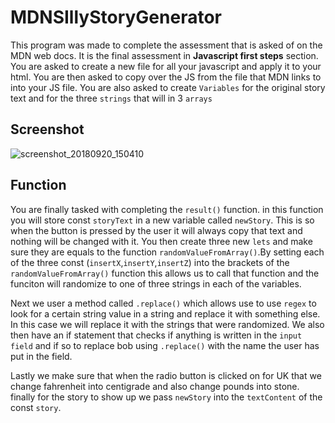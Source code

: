# MDNSIllyStoryGenerator
This program was made to complete the assessment that is asked of on the MDN web docs. It is the final assessment in **Javascript first steps** section. You are asked to create a new file for all your javascript and apply it to your html. You are then asked to copy over the JS from the file that MDN links to into your JS file. You are also asked to create `Variables` for the original story text and for the three `strings` that will in 3 `arrays`

## Screenshot
![screenshot_20180920_150410](https://user-images.githubusercontent.com/33196546/45824011-e2e5a180-bce6-11e8-8989-baae6508adc2.png)

## Function
You are finally tasked with completing the `result()` function. in this function you will store const `storyText` in a new variable called `newStory`. This is so when the button is pressed by the user it will always copy that text and nothing will be changed with it. You then create three new `lets` and make sure they are equals to the function `randomValueFromArray()`.By setting each of the three const (`insertX`,`insertY`,`insertZ`) into the brackets of the `randomValueFromArray()` function this allows us to call that function and the funciton will randomize to one of three strings in each of the variables.

Next we user a method called `.replace()` which allows use to use `regex` to look for a certain string value in a string and replace it with something else. In this case we will replace it with the strings that were randomized. We also then have an if statement that checks if anything is written in the `input field` and if so to replace bob using `.replace()` with the name the user has put in the field.

Lastly we make sure that when the radio button is clicked on for UK that we change fahrenheit into centigrade and also change pounds into stone. finally for the story to show up we pass `newStory` into the `textContent` of the const `story`.
